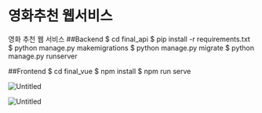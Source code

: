 # 영화추천 웹서비스
영화 추천 웹 서비스
##Backend
$ cd final_api
$ pip install -r requirements.txt
$ python manage.py makemigrations
$ python manage.py migrate
$ python manage.py runserver

##Frontend
$ cd final_vue
$ npm install
$ npm run serve

![Untitled](https://s3-us-west-2.amazonaws.com/secure.notion-static.com/0e36d83d-0c2e-4b57-bc15-6ef01b164654/Untitled.png)

![Untitled](https://s3-us-west-2.amazonaws.com/secure.notion-static.com/ef372d3c-d465-42a0-a204-cd926026aec1/Untitled.png)
